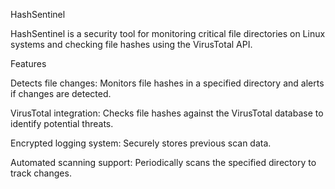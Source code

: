 HashSentinel

HashSentinel is a security tool for monitoring critical file directories on Linux systems and checking file hashes using the VirusTotal API.

Features

Detects file changes: Monitors file hashes in a specified directory and alerts if changes are detected.

VirusTotal integration: Checks file hashes against the VirusTotal database to identify potential threats.

Encrypted logging system: Securely stores previous scan data.

Automated scanning support: Periodically scans the specified directory to track changes.
